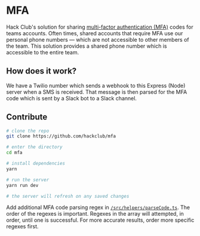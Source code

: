 # MFA

Hack Club's solution for sharing [multi-factor authentication (MFA)](https://en.wikipedia.org/wiki/Multi-factor_authentication) codes for teams accounts. Often times, shared accounts that require MFA use our personal phone numbers — which are not accessible to other members of the team. This solution provides a shared phone number which is accessible to the entire team.

## How does it work?

We have a Twilio number which sends a webhook to this Express (Node) server when a SMS is received. That message is then parsed for the MFA code which is sent by a Slack bot to a Slack channel.

## Contribute

```sh
# clone the repo
git clone https://github.com/hackclub/mfa

# enter the directory
cd mfa

# install dependencies
yarn

# run the server
yarn run dev

# the server will refresh on any saved changes
```

Add additional MFA code parsing regex in [`/src/helpers/parseCode.ts`](/src/helpers/parseCode.ts).
The order of the regexes is important. Regexes in the array will attempted, in order, until one is successful. For more accurate results, order more specific regexes first.
